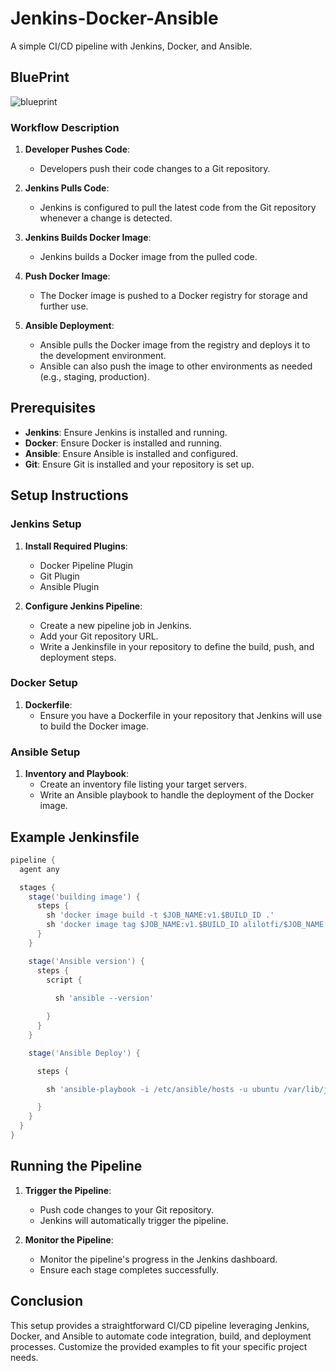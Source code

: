 # Jenkins-Docker-Ansible

A simple CI/CD pipeline with Jenkins, Docker, and Ansible.

## BluePrint
![blueprint](https://github.com/alilotfi23/jenkins-docker-ansible/assets/91953142/8d1eb684-2ac9-46ba-8b9e-cae8a822f23f)

### Workflow Description

1. **Developer Pushes Code**:
    - Developers push their code changes to a Git repository.

2. **Jenkins Pulls Code**:
    - Jenkins is configured to pull the latest code from the Git repository whenever a change is detected.

3. **Jenkins Builds Docker Image**:
    - Jenkins builds a Docker image from the pulled code.

4. **Push Docker Image**:
    - The Docker image is pushed to a Docker registry for storage and further use.

5. **Ansible Deployment**:
    - Ansible pulls the Docker image from the registry and deploys it to the development environment.
    - Ansible can also push the image to other environments as needed (e.g., staging, production).

## Prerequisites

- **Jenkins**: Ensure Jenkins is installed and running.
- **Docker**: Ensure Docker is installed and running.
- **Ansible**: Ensure Ansible is installed and configured.
- **Git**: Ensure Git is installed and your repository is set up.

## Setup Instructions

### Jenkins Setup

1. **Install Required Plugins**:
    - Docker Pipeline Plugin
    - Git Plugin
    - Ansible Plugin

2. **Configure Jenkins Pipeline**:
    - Create a new pipeline job in Jenkins.
    - Add your Git repository URL.
    - Write a Jenkinsfile in your repository to define the build, push, and deployment steps.

### Docker Setup

1. **Dockerfile**:
    - Ensure you have a Dockerfile in your repository that Jenkins will use to build the Docker image.

### Ansible Setup

1. **Inventory and Playbook**:
    - Create an inventory file listing your target servers.
    - Write an Ansible playbook to handle the deployment of the Docker image.

## Example Jenkinsfile

```groovy
pipeline {
  agent any

  stages {
    stage('building image') {
      steps {
        sh 'docker image build -t $JOB_NAME:v1.$BUILD_ID .'
        sh 'docker image tag $JOB_NAME:v1.$BUILD_ID alilotfi/$JOB_NAME:latest'
      }
    }

    stage('Ansible version') {
      steps {
        script {
          
          sh 'ansible --version'

        }
      }
    }

    stage('Ansible Deploy') {

      steps {

        sh 'ansible-playbook -i /etc/ansible/hosts -u ubuntu /var/lib/jenkins/workspace/jenkins-docker-ansible/ansible/play.yml'

      }
    }
  }
}
```

## Running the Pipeline

1. **Trigger the Pipeline**:
    - Push code changes to your Git repository.
    - Jenkins will automatically trigger the pipeline.

2. **Monitor the Pipeline**:
    - Monitor the pipeline's progress in the Jenkins dashboard.
    - Ensure each stage completes successfully.

## Conclusion

This setup provides a straightforward CI/CD pipeline leveraging Jenkins, Docker, and Ansible to automate code integration, build, and deployment processes. Customize the provided examples to fit your specific project needs.

